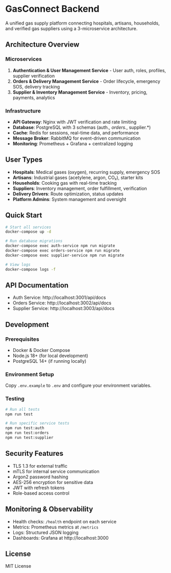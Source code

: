 # GasConnect Backend

A unified gas supply platform connecting hospitals, artisans, households, and verified gas suppliers using a 3-microservice architecture.

## Architecture Overview

### Microservices
1. **Authentication & User Management Service** - User auth, roles, profiles, supplier verification
2. **Orders & Delivery Management Service** - Order lifecycle, emergency SOS, delivery tracking
3. **Supplier & Inventory Management Service** - Inventory, pricing, payments, analytics

### Infrastructure
- **API Gateway**: Nginx with JWT verification and rate limiting
- **Database**: PostgreSQL with 3 schemas (auth.*, orders.*, supplier.*)
- **Cache**: Redis for sessions, real-time data, and performance
- **Message Broker**: RabbitMQ for event-driven communication
- **Monitoring**: Prometheus + Grafana + centralized logging

## User Types
- **Hospitals**: Medical gases (oxygen), recurring supply, emergency SOS
- **Artisans**: Industrial gases (acetylene, argon, CO₂), starter kits
- **Households**: Cooking gas with real-time tracking
- **Suppliers**: Inventory management, order fulfillment, verification
- **Delivery Drivers**: Route optimization, status updates
- **Platform Admins**: System management and oversight

## Quick Start

```bash
# Start all services
docker-compose up -d

# Run database migrations
docker-compose exec auth-service npm run migrate
docker-compose exec orders-service npm run migrate
docker-compose exec supplier-service npm run migrate

# View logs
docker-compose logs -f
```

## API Documentation
- Auth Service: http://localhost:3001/api/docs
- Orders Service: http://localhost:3002/api/docs
- Supplier Service: http://localhost:3003/api/docs

## Development

### Prerequisites
- Docker & Docker Compose
- Node.js 18+ (for local development)
- PostgreSQL 14+ (if running locally)

### Environment Setup
Copy `.env.example` to `.env` and configure your environment variables.

### Testing
```bash
# Run all tests
npm run test

# Run specific service tests
npm run test:auth
npm run test:orders
npm run test:supplier
```

## Security Features
- TLS 1.3 for external traffic
- mTLS for internal service communication
- Argon2 password hashing
- AES-256 encryption for sensitive data
- JWT with refresh tokens
- Role-based access control

## Monitoring & Observability
- Health checks: `/health` endpoint on each service
- Metrics: Prometheus metrics at `/metrics`
- Logs: Structured JSON logging
- Dashboards: Grafana at http://localhost:3000

## License
MIT License
